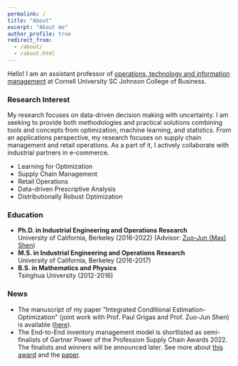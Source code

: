 ```yaml
---
permalink: /
title: "About"
excerpt: "About me"
author_profile: true
redirect_from: 
  - /about/
  - /about.html
---
```


Hello! I am an assistant professor of [operations, technology and information management](https://business.cornell.edu/faculty-research/areas/operations-technology-and-information-management/) at Cornell University SC Johnson College of Business.

### Research Interest
 My research focuses on data-driven decision making with uncertainty. I am seeking to provide both methodologies and practical solutions combining tools and concepts from optimization, machine learning, and statistics. From an applications perspective, my research focuses on supply chain management and retail operations. As a part of it, I actively collaborate with industrial partners in e-commerce.  
   
* Learning for Optimization
* Supply Chain Management 
* Retail Operations
* Data-driven Prescriptive Analysis
* Distributionally Robust Optimization

### Education

* **Ph.D. in Industrial Engineering and Operations Research**   
University of California, Berkeley (2016-2022) (Advisor: [Zuo-Jun (Max) Shen](https://shen.ieor.berkeley.edu))  
* **M.S. in Industrial Engineering and Operations Research**    
University of California, Berkeley (2016-2017)
* **B.S. in Mathematics and Physics**   
Tsinghua University (2012-2016)



### News
* The manuscript of my paper "Integrated Conditional Estimation-Optimization" (joint work with Prof. Paul Grigas and Prof. Zuo-Jun Shen) is available ([here](https://alicemengqi.github.io/site/files/iceo.pdf)).
* The End-to-End inventory management model is shortlisted as semi-finalists of Gartner Power of the Profession Supply Chain Awards 2022. The finalists and winners will be announced later. See more about [this award](https://www.gartner.com/en/supply-chain/research/power-of-the-profession-supply-chain-awards-2022) and the [paper](https://papers.ssrn.com/sol3/papers.cfm?abstract_id=3737780).
